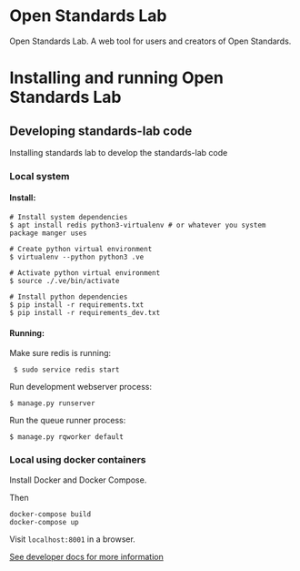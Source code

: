 # Open Standards Lab
Open Standards Lab. A web tool for users and creators of Open Standards.

# Installing and running Open Standards Lab

## Developing standards-lab code
Installing standards lab to develop the standards-lab code
### Local system

#### Install:

```
# Install system dependencies
$ apt install redis python3-virtualenv # or whatever you system package manger uses

# Create python virtual environment
$ virtualenv --python python3 .ve

# Activate python virtual environment
$ source ./.ve/bin/activate

# Install python dependencies
$ pip install -r requirements.txt
$ pip install -r requirements_dev.txt
```

#### Running:

Make sure redis is running:
```
 $ sudo service redis start
```
Run development webserver process:

```
$ manage.py runserver
```

Run the queue runner process:
```
$ manage.py rqworker default
```


### Local using docker containers

Install Docker and Docker Compose.

Then

```
docker-compose build
docker-compose up
```

Visit `localhost:8001` in a browser.

[See developer docs for more information](docs/developer/)